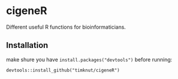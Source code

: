 # cigeneR

Different useful R functions for bioinformaticians.

## Installation
make shure you have `install.packages("devtools")` before running:
```
devtools::install_github("timknut/cigeneR")
```

